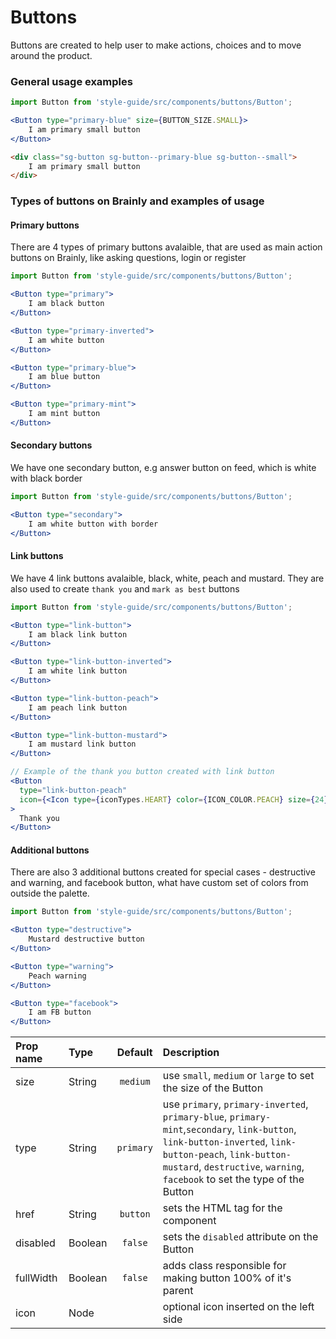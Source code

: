 # Buttons

Buttons are created to help user to make actions, choices and to move around the product.

### General usage examples

```jsx
import Button from 'style-guide/src/components/buttons/Button';

<Button type="primary-blue" size={BUTTON_SIZE.SMALL}>
    I am primary small button
</Button>
```

```HTML
<div class="sg-button sg-button--primary-blue sg-button--small">
    I am primary small button
</div>
```

### Types of buttons on Brainly and examples of usage

#### Primary buttons
There are 4 types of primary buttons avalaible, that are used as main action buttons on Brainly, like asking questions, login or register

```jsx
import Button from 'style-guide/src/components/buttons/Button';

<Button type="primary">
    I am black button
</Button>

<Button type="primary-inverted">
    I am white button
</Button>

<Button type="primary-blue">
    I am blue button
</Button>

<Button type="primary-mint">
    I am mint button
</Button>
```
#### Secondary buttons
We have one secondary button, e.g answer button on feed, which is white with black border

```jsx
import Button from 'style-guide/src/components/buttons/Button';

<Button type="secondary">
    I am white button with border
</Button>

```
#### Link buttons
We have 4 link buttons avalaible, black, white, peach and mustard. They are also used to create `thank you` and `mark as best` buttons

```jsx
import Button from 'style-guide/src/components/buttons/Button';

<Button type="link-button">
    I am black link button
</Button>

<Button type="link-button-inverted">
    I am white link button
</Button>

<Button type="link-button-peach">
    I am peach link button
</Button>

<Button type="link-button-mustard">
    I am mustard link button
</Button>

// Example of the thank you button created with link button
<Button
  type="link-button-peach"
  icon={<Icon type={iconTypes.HEART} color={ICON_COLOR.PEACH} size={24} />}
>
  Thank you
</Button>
```
#### Additional buttons
There are also 3 additional buttons created for special cases - destructive and warning, and facebook button, what have custom set of colors from outside the palette.

```jsx
import Button from 'style-guide/src/components/buttons/Button';

<Button type="destructive">
    Mustard destructive button
</Button>

<Button type="warning">
    Peach warning
</Button>

<Button type="facebook">
    I am FB button
</Button>
```

| Prop name | Type | Default | Description |
| :- | :- | :-: | :- |
| size | String | `medium`| use `small`, `medium` or `large` to set the size of the Button
| type | String |`primary` | use `primary`, `primary-inverted`, `primary-blue`, `primary-mint`,`secondary`, `link-button`, `link-button-inverted`, `link-button-peach`, `link-button-mustard`, `destructive`, `warning`, `facebook` to set the type of the Button
| href | String | `button` | sets the HTML tag for the component |
| disabled | Boolean | `false` | sets the `disabled` attribute on the Button |
| fullWidth | Boolean | `false` | adds class responsible for making button 100% of it's parent |
| icon | Node |  | optional icon inserted on the left side |

